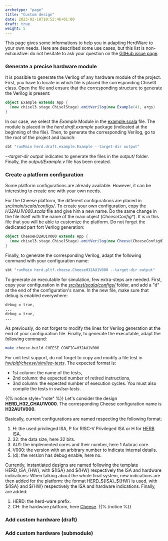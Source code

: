 ```yaml
---
archetype: "page"
title: "Custom design"
date: 2023-02-18T10:52:46+01:00
draft: true
weight: 5
---
```


This page gives some informations to help you in adapting HerdWare to your own needs.
Here are described some use cases, but this list is non-exhaustive: do not hesitate to ask your question on the [GitHub issue page](https://github.com/herd-ware/root/issues).

### Generate a precise hardware module

It is possible to generate the Verilog of any hardware module of the project.
First, you have to locate in which file is placed the corresponding Chisel3 class.
Open the file and ensure that the corresponding structure to generate the Verilog is present:

```Scala
object Example extends App {
  (new chisel3.stage.ChiselStage).emitVerilog(new Example(4), args)
}
```

In our case, we select the *Example* Module in the [example.scala](https://github.com/herd-ware/root/hw/draft/src/main/scala/example/example.scala) file.
The module is placed in the *herd.draft.example* package (indicated at the beginning of the file).
Then, to generate the corresponding Verilog, go to the root of the project and launch:
```bash
sbt "runMain herd.draft.example.Example --target-dir output"
```
*--target-dir output* indicates to generate the files in the *output/* folder.
Finally, the *output/Example.v* file has been created.


### Create a platform configuration

Some platform configurations are already available.
However, it can be interesting to create one with your own needs.

For the Cheese platform, the different configurations are placed in [*src/main/scala/configs/*](https://github.com/herd-ware/hw-pltf-cheese/src/main/scala/configs).
To create your own configuration, copy the *H32AU1V000.scala* file and give him a new name.
Do the same change in the file itself with the name of the main object (*CheeseConfig\**).
It is in this file that you will be able to customize the platform.
Do not forget the dedicated part fort Verilog generation:

```scala
object CheeseH32AU1V000 extends App {
  (new chisel3.stage.ChiselStage).emitVerilog(new Cheese(CheeseConfigH32AU1V000), args)
}
```

Finally, to generate the corresponding Verilog, adapt the following command with your configuration name:
```bash
sbt "runMain herd.pltf.cheese.CheeseH32AU1V000 --target-dir output"
```

To generate an executable for simulation, few extra-steps are needed.
First, copy your configuration in the [*src/test/scala/configs/*](https://github.com/herd-ware/hw-pltf-cheese/src/test/scala/configs) folder, and add a "d" at the end of the configuration's name.
In the new file, make sure that debug is enabled everywhere:
```bash
debug = true,
...
debug = true,
...
```
As previously, do not forget to modify the lines for Verilog generation at the end of your configuration file.
Finally, to generate the executable, adapt the following command:
```bash
make cheese-build CHEESE_CONFIG=H32AU1V000
```

For unit test support, do not forget to copy and modify a file test in [*hw/pltf/cheese/sim/isa-tests*](https://github.com/herd-ware/hw-pltf-cheese/sim/isa-tests/).
The expected format is:
- 1st column: the name of the tests,
- 2nd column: the expected number of retired instructions,
- 3nd column: the expected number of execution cycles.
You must also compile the tests in *sw/isa-tests*.

{{% notice style="note" %}}
Let's consider the design **HERD_H32_CHAU1V000**.
The corresponding Cheese configuration name is **H32AU1V000**.

Basically, current configurations are named respecting the following format:
1. H: the used privileged ISA, P for RISC-V Privileged ISA or H for [HERB](/doc/isa/herb) ISA.
2. 32: the data size, here 32 bits.
3. AU1: the implemented cores and their number, here 1 Aubrac core.
4. V000: the version with an arbitrary number to indicate internal details.
4. (d): the version has debug enable, here no.

Currently, instantiated designs are named following the template HERD\_${ISA}\_${HW}, with ${ISA} and ${HW} respectively the ISA and hardware indications:
When talking about the whole final system, new indications are then added for the platform: the format HERD_${ISA}_${HW} is used, with ${ISA} and ${HW} respectively the ISA and hardware indications.
Finally, are added:
1. HERD: the herd-ware prefix.
2. CH: the hardware platform, here [Cheese](/doc/hw/pltf/cheese).
{{% /notice %}}

### Add custom hardware (draft)

### Add custom hardware (submodule)